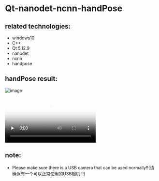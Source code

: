 # Qt-nanodet-ncnn-handPose
## related technologies:
* windows10
* C++
* Qt 5.12.9
* nanodet
* ncnn
* handpose

## handPose result:
 ![image](https://github.com/superbayes/Qt-nanodet-ncnn-handPose/blob/main/image/handPose_result.gif)
 
<video id="video" controls="" preload="none" poster="http://media.w3.org/2010/05/sintel/poster.png">
      <source id="mp4" src="http://media.w3.org/2010/05/sintel/trailer.mp4" type="video/mp4">
      <source id="webm" src="http://media.w3.org/2010/05/sintel/trailer.webm" type="video/webm">
      <source id="ogv" src="http://media.w3.org/2010/05/sintel/trailer.ogv" type="video/ogg">
      <p>Your user agent does not support the HTML5 Video element.</p>
    </video>


## note:
* Please make sure there is a USB camera that can be used normally!!(请确保有一个可以正常使用的USB相机 !!)
